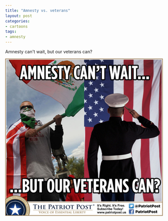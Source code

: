 ```yaml
---
title: "Amnesty vs. veterans"
layout: post
categories:
- cartoons
tags:
- amnesty
---
```


Amnesty can't wait, but our veterans can?

![Amnesty vs. veterans](/assets/img/2014/06/Amnesty-vs.-veterans.jpg)
